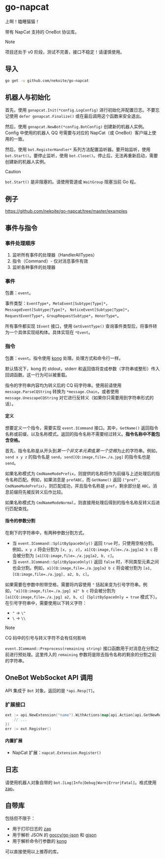 # go-napcat

上啊！瞌睡猫猫！

带有 NapCat 支持的 OneBot 协议库。

> [!NOTE]
> 项目还处于 v0 阶段，测试不完善，接口不稳定！请谨慎使用。

## 导入

```sh
go get -u github.com/nekoite/go-napcat
```

## 机器人与初始化

首先，使用 `gonapcat.Init(*config.LogConfig)` 进行初始化并配置日志。不要忘记使用 `defer gonapcat.Finalize()` 或在最后调用这个函数来安全退出。

然后，使用 `gonapcat.NewBot(*config.BotConfig)` 创建新的机器人实例。Config 中使用的机器人 QQ 号需要与对应的 NapCat（或 OneBot）客户端上使用的一致。

然后，使用 `bot.RegisterHandler*` 系列方法配置监听器。要开始监听，使用 `bot.Start()`。要停止监听，使用 `bot.Close()`。停止后，无法再重新启动，需要创建新的机器人实例。

> [!CAUTION]
> `bot.Start()` 是非阻塞的。请使用管道或 `WaitGroup` 阻塞当前 Go 程。

## 例子

<https://github.com/nekoite/go-napcat/tree/master/examples>

## 事件与指令

### 事件处理顺序

1. 监听所有事件的处理器（HandlerAllTypes）
2. 指令（Command）- 仅对消息事件有效
3. 监听各种事件的处理器

### 事件

包裹：`event`。

事件类型：`EventType*`，`MetaEvent[Subtype|Type]*`，`MessageEvent[Subtype|Type]*`， `NoticeEvent[Subtype|Type]*`，`RequestEventType*`，`GroupRequestSubtype*`，`HonorType*`。

所有事件都实现 `IEvent` 接口，使用 `GetEventType()` 查询事件类型后，将事件转为一个具体实现结构体。具体实现在 `*Event`。

### 指令

包裹：`event`。指令使用 [kong](https://github.com/alecthomas/kong) 处理。处理方式和命令行一样。

默认情况下，kong 的 stdout，stderr 和返回值将变成参数（字符串或整形）传入回调函数。这一行为可以被重载。

指令的字符串内容均为转义后的 CQ 码字符串。使用前请使用 `message.ParseCQString` 转换为 `*message.Chain`，或者使用 `message.UnescapeCQString` 对它进行反转义（如果你只需要用到字符串形式的话）。

#### 定义

想要定义一个指令，需要实现 `event.ICommand` 接口。其中，`GetName()` 返回指令名称或前缀，以及名称模式。返回的指令名称不需要经过转义。**指令名称中不能包含空格。**

首先，指令名称是从开头到*第一个非文本元素*或*第一个空格*为止的字符串。例如，`send x y z` 的指令名是 `send`，`send[CQ:image,file=./a.jpg]` 的指令名也是 `send`。

如果名称模式为 `CmdNameModePrefix`，则提供的名称将作为前缀与上述处理后的指令名称匹配。例如，如果消息是 `prefABC`，而 `GetName()` 返回 `("pref", CmdNameModePrefix)`，则匹配成功，并且指令名称是 `pref`，剩余部分是 `ABC`。消息前缀将先被反转义后作比较。

如果名称模式为 `CmdNameModeNormal`，则直接用处理后得到的指令名称反转义后进行匹配查找。

#### 指令的参数分割

在剩下的字符串中，有两种参数分割方式。

- 当 `event.ICommand::SplitBySpaceOnly()` 返回 `true` 时，只使用空格分割。例如，`x y z` 将会分割为 `[x, y, z]`，`a1[CQ:image,file=./a.jpg]a2 b c` 将会被分割为 `[a1[CQ:image,file=./a.jpg]a2, b, c]`。
- 当 `event.ICommand::SplitBySpaceOnly()` 返回 `false` 时，不同类型元素之间也会分割。例如，`a1[CQ:image,file=./a.jpg]a2 b c` 将会被分割为 `[a1, [CQ:image,file=./a.jpg], a2, b, c]`。

如果需要在参数中附带空格，需要将内容使用 `"` 括起来变为引号字符串。例如，`"a1[CQ:image,file=./a.jpg] a2" b c` 将会被分割为 `[a1[CQ:image,file=./a.jpg] a2, b, c]`（`SplitBySpaceOnly = true` 模式下）。在引号字符串中，需要使用以下转义字符：

- `"` -> `\"`
- `\` -> `\\`

> [!NOTE]
> CQ 码中的引号与转义字符不会有任何影响

`event.ICommand::Preprocess(remaining string)` 接口函数用于对消息在分割之前进行预处理。这里传入的 `remaining` 参数将是除去指令名称的剩余的分割之前的字符串。

## OneBot WebSocket API 调用

API 集成于 `Bot` 对象。返回的是 `*api.Resp[T]`。

### 扩展接口

```go
ext := api.NewExtension("name").WithActions(map[api.Action]api.GetNewResultFunc{
    // ...
})
err := ext.Register()
```

#### 内置扩展

- NapCat 扩展：`napcat.Extension.Register()`

## 日志

请使用机器人对象自带的 `bot.[Log|Info|Debug|Warn|Error|Fatal]`。格式使用 [zap]。

## 自带库

包括但不限于：

- 用于打印日志的 [zap]
- 用于解析 JSON 的 [goccy/go-json](https://github.com/goccy/go-json) 和 [gjson](https://github.com/tidwall/gjson)
- 用于解析命令行参数的 [kong](https://github.com/alecthomas/kong)

可以直接使用以上推荐的库。

[zap]: https://github.com/uber-go/zap
